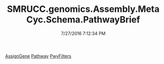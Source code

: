 ﻿---
title: SMRUCC.genomics.Assembly.MetaCyc.Schema.PathwayBrief
date: 7/27/2016 7:12:34 PM
---

[AssignGene](T-SMRUCC.genomics.Assembly.MetaCyc.Schema.PathwayBrief.AssignGene.html)
[Pathway](T-SMRUCC.genomics.Assembly.MetaCyc.Schema.PathwayBrief.Pathway.html)
[PwyFilters](T-SMRUCC.genomics.Assembly.MetaCyc.Schema.PathwayBrief.PwyFilters.html)
